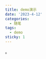 ```yaml
---
title: demo演示
date: '2023-4-12'
categories:
  - 随笔
tags:
  - demo
sticky: 1
---
```

<template>
  <div class="test-demo">
    {{ msg }}
    <demo></demo>
    <LastUpdate/>
  </div>
</template>

<script>
export default {
  data () {
    return {
      msg: 'Hello VuePress!'
    }
  },
}
</script>。
